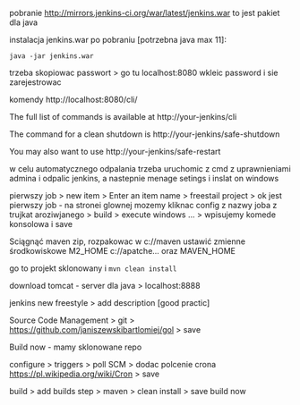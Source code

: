 pobranie http://mirrors.jenkins-ci.org/war/latest/jenkins.war
to jest pakiet dla java

instalacja jenkins.war po pobraniu [potrzebna java max 11]:

`java -jar jenkins.war`

trzeba skopiowac passwort > go tu localhost:8080  wkleic password i sie zarejestrowac

komendy http://localhost:8080/cli/

The full list of commands is available at http://your-jenkins/cli

The command for a clean shutdown is http://your-jenkins/safe-shutdown

You may also want to use http://your-jenkins/safe-restart

w celu automatycznego odpalania trzeba uruchomic z cmd z uprawnieniami admina i odpalic jenkins, a nastepnie menage setings i inslat on windows

pierwszy job > new item > Enter an item name > freestail project > ok
jest pierwszy job - na stronei glownej mozemy kliknac config z nazwy joba z trujkat aroziwjanego > build > execute windows ... > wpisujemy komede konsolowa i save

Sciągnąć maven zip, rozpakowac w c://maven ustawić zmienne środkowiskowe M2_HOME c://apatche...  oraz MAVEN_HOME

go to projekt sklonowany i `mvn clean install`

download tomcat - server dla java > localhost:8888

jenkins new freestyle > add description [good practic]


Source Code Management > git > https://github.com/janiszewskibartlomiej/gol > save 

Build now - mamy sklonowane repo

configure > triggers > poll SCM > dodac polcenie crona https://pl.wikipedia.org/wiki/Cron > save

build > add builds step > maven > clean install > save build now
